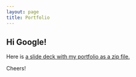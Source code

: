 ```yaml
---
layout: page
title: Portfolio
---
```


<!-- Text stuff -->
<h2>Hi Google!</h2>
<p>Here is <a href="https://mkos.pl/assets/documents/maciej_kos_portfolio_google_SFO_2019.zip">a slide deck with my portfolio as a zip file.</a>

<p> Cheers! </p>
